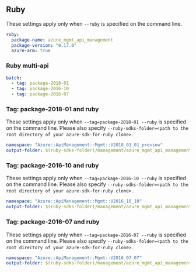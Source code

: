## Ruby

These settings apply only when `--ruby` is specified on the command line.

``` yaml $(ruby)
ruby:
  package-name: azure_mgmt_api_management
  package-version: "0.17.0"
  azure-arm: true
```

### Ruby multi-api

``` yaml $(ruby) && $(multiapi)
batch:
  - tag: package-2018-01
  - tag: package-2016-10
  - tag: package-2016-07
```

### Tag: package-2018-01 and ruby

These settings apply only when `--tag=package-2018-01 --ruby` is specified on the command line.
Please also specify `--ruby-sdks-folder=<path to the root directory of your azure-sdk-for-ruby clone>`.

``` yaml $(tag) == 'package-2018-01' && $(ruby)
namespace: "Azure::ApiManagement::Mgmt::V2018_01_01_preview"
output-folder: $(ruby-sdks-folder)/management/azure_mgmt_api_management/lib
```

### Tag: package-2016-10 and ruby

These settings apply only when `--tag=package-2016-10 --ruby` is specified on the command line.
Please also specify `--ruby-sdks-folder=<path to the root directory of your azure-sdk-for-ruby clone>`.

``` yaml $(tag) == 'package-2016-10' && $(ruby)
namespace: "Azure::ApiManagement::Mgmt::V2016_10_10"
output-folder: $(ruby-sdks-folder)/management/azure_mgmt_api_management/lib
```

### Tag: package-2016-07 and ruby

These settings apply only when `--tag=package-2016-07 --ruby` is specified on the command line.
Please also specify `--ruby-sdks-folder=<path to the root directory of your azure-sdk-for-ruby clone>`.

``` yaml $(tag) == 'package-2016-07' && $(ruby)
namespace: "Azure::ApiManagement::Mgmt::V2016_07_07"
output-folder: $(ruby-sdks-folder)/management/azure_mgmt_api_management/lib
```
